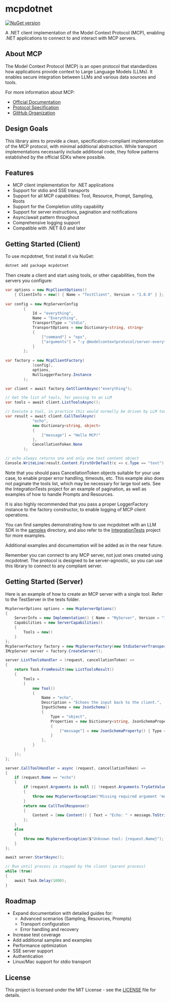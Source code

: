 # mcpdotnet
[![NuGet version](https://img.shields.io/nuget/v/mcpdotnet.svg)](https://www.nuget.org/packages/mcpdotnet/)

A .NET client implementation of the Model Context Protocol (MCP), enabling .NET applications to connect to and interact with MCP servers.

## About MCP

The Model Context Protocol (MCP) is an open protocol that standardizes how applications provide context to Large Language Models (LLMs). It enables secure integration between LLMs and various data sources and tools.

For more information about MCP:
- [Official Documentation](https://modelcontextprotocol.io/)
- [Protocol Specification](https://spec.modelcontextprotocol.io/)
- [GitHub Organization](https://github.com/modelcontextprotocol)

## Design Goals

This library aims to provide a clean, specification-compliant implementation of the MCP protocol, with minimal additional abstraction. While transport implementations necessarily include additional code, they follow patterns established by the official SDKs where possible.

## Features

- MCP client implementation for .NET applications
- Support for stdio and SSE transports
- Support for all MCP capabilities: Tool, Resource, Prompt, Sampling, Roots
- Support for the Completion utility capability
- Support for server instructions, pagination and notifications
- Async/await pattern throughout
- Comprehensive logging support
- Compatible with .NET 8.0 and later

## Getting Started (Client)

To use mcpdotnet, first install it via NuGet:

```powershell
dotnet add package mcpdotnet
```

Then create a client and start using tools, or other capabilities, from the servers you configure:
```csharp
var options = new McpClientOptions() 
    { ClientInfo = new() { Name = "TestClient", Version = "1.0.0" } };
	
var config = new McpServerConfig
        {
            Id = "everything",
            Name = "Everything",
            TransportType = "stdio",
            TransportOptions = new Dictionary<string, string>
            {
                ["command"] = "npx",
                ["arguments"] = "-y @modelcontextprotocol/server-everything",
            }
        };
		
var factory = new McpClientFactory(
            [config],
            options,
            NullLoggerFactory.Instance
        );

var client = await factory.GetClientAsync("everything");

// Get the list of tools, for passing to an LLM
var tools = await client.ListToolsAsync();

// Execute a tool, in practice this would normally be driven by LLM tool invocations
var result = await client.CallToolAsync(
            "echo",
            new Dictionary<string, object>
            {
                ["message"] = "Hello MCP!"
            },
            CancellationToken.None
        );

// echo always returns one and only one text content object
Console.WriteLine(result.Content.FirstOrDefault(c => c.Type == "text").Text);
```

Note that you should pass CancellationToken objects suitable for your use case, to enable proper error handling, timeouts, etc. This example also does not paginate the tools list, which may be necessary for large tool sets. See the IntegrationTests project for an example of pagination, as well as examples of how to handle Prompts and Resources.

It is also highly recommended that you pass a proper LoggerFactory instance to the factory constructor, to enable logging of MCP client operations.

You can find samples demonstrating how to use mcpdotnet with an LLM SDK in the [samples](samples) directory, and also refer to the [IntegrationTests](test/McpDotNet.IntegrationTests) project for more examples.

Additional examples and documentation will be added as in the near future.

Remember you can connect to any MCP server, not just ones created using mcpdotnet. The protocol is designed to be server-agnostic, so you can use this library to connect to any compliant server.

## Getting Started (Server)

Here is an example of how to create an MCP server with a single tool. Refer to the TestServer in the tests folder.

```csharp
McpServerOptions options = new McpServerOptions()
{
    ServerInfo = new Implementation() { Name = "MyServer", Version = "1.0.0" },
    Capabilities = new ServerCapabilities()
    {
        Tools = new()
    }
};
McpServerFactory factory = new McpServerFactory(new StdioServerTransport("MyServer", loggerFactory), options, loggerFactory);
IMcpServer server = factory.CreateServer();

server.ListToolsHandler = (request, cancellationToken) =>
{
    return Task.FromResult(new ListToolsResult()
    {
        Tools = 
        [
            new Tool()                
            {
                Name = "echo",
                Description = "Echoes the input back to the client.",
                InputSchema = new JsonSchema()
                {
                    Type = "object",
                    Properties = new Dictionary<string, JsonSchemaProperty>()
                    {
                        ["message"] = new JsonSchemaProperty() { Type = "string", Description = "The input to echo back." }
                    }
                },
            }
        ]
    });
};

server.CallToolHandler = async (request, cancellationToken) =>
{
    if (request.Name == "echo")
    {
        if (request.Arguments is null || !request.Arguments.TryGetValue("message", out var message))
        {
            throw new McpServerException("Missing required argument 'message'");
        }
        return new CallToolResponse()
        {
            Content = [new Content() { Text = "Echo: " + message.ToString(), Type = "text" }]
        };
    }
    else
    {
        throw new McpServerException($"Unknown tool: {request.Name}");
    }
};

await server.StartAsync();

// Run until process is stopped by the client (parent process)
while (true)
{
    await Task.Delay(1000);
}
```

## Roadmap

- Expand documentation with detailed guides for:
  - Advanced scenarios (Sampling, Resources, Prompts)
  - Transport configuration
  - Error handling and recovery
- Increase test coverage
- Add additional samples and examples
- Performance optimization
- SSE server support
- Authentication
- Linux/Mac support for stdio transport

## License

This project is licensed under the MIT License - see the [LICENSE](LICENSE) file for details.